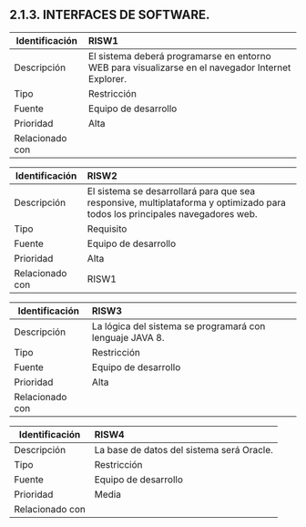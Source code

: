 ## **2.1.3.**        **INTERFACES DE SOFTWARE.**

| Identificación | RISW1 |
| --- | :--- |
| Descripción | El sistema deberá programarse en entorno WEB para visualizarse en el navegador Internet Explorer. |
| Tipo | Restricción |
| Fuente | Equipo de desarrollo |
| Prioridad | Alta |
| Relacionado con |  |

| Identificación | RISW2 |
| --- | :--- |
| Descripción | El sistema se desarrollará para que sea responsive, multiplataforma y optimizado para todos los principales navegadores web. |
| Tipo | Requisito |
| Fuente | Equipo de desarrollo |
| Prioridad | Alta |
| Relacionado con | RISW1 |

| Identificación | RISW3 |
| --- | :--- |
| Descripción | La lógica del sistema se programará con lenguaje JAVA 8. |
| Tipo | Restricción |
| Fuente | Equipo de desarrollo |
| Prioridad | Alta |
| Relacionado con |  |

| Identificación | RISW4 |
| --- | :--- |
| Descripción | La base de datos del sistema será Oracle. |
| Tipo | Restricción |
| Fuente | Equipo de desarrollo |
| Prioridad | Media |
| Relacionado con |  |
